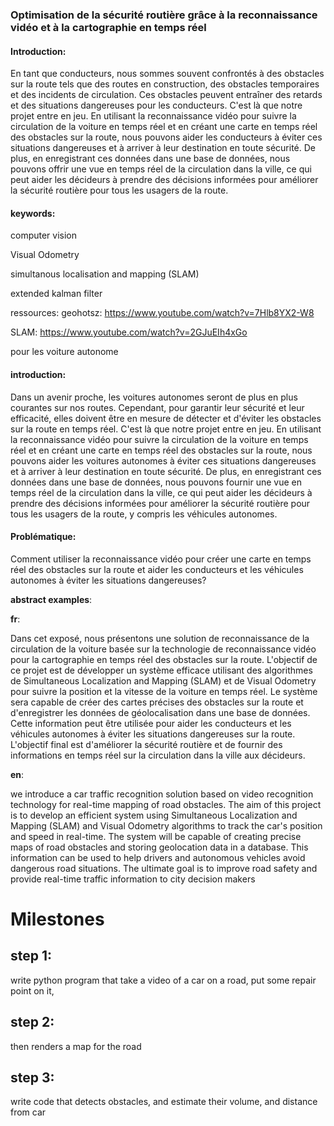 ### Optimisation de la sécurité routière grâce à la reconnaissance vidéo et à la cartographie en temps réel


#### **Introduction**:


En tant que conducteurs, nous sommes souvent confrontés à des obstacles sur la route tels que des routes en construction, des obstacles temporaires et des incidents de circulation. Ces obstacles peuvent entraîner des retards et des situations dangereuses pour les conducteurs. C'est là que notre projet entre en jeu. En utilisant la reconnaissance vidéo pour suivre la circulation de la voiture en temps réel et en créant une carte en temps réel des obstacles sur la route, nous pouvons aider les conducteurs à éviter ces situations dangereuses et à arriver à leur destination en toute sécurité. De plus, en enregistrant ces données dans une base de données, nous pouvons offrir une vue en temps réel de la circulation dans la ville, ce qui peut aider les décideurs à prendre des décisions informées pour améliorer la sécurité routière pour tous les usagers de la route.


#### keywords:

computer vision

Visual Odometry

simultanous localisation and mapping (SLAM)

extended kalman filter

ressources:
geohotsz:   https://www.youtube.com/watch?v=7Hlb8YX2-W8

SLAM:   https://www.youtube.com/watch?v=2GJuEIh4xGo


pour les voiture autonome

#### **introduction**:

Dans un avenir proche, les voitures autonomes seront de plus en plus courantes sur nos routes. Cependant, pour garantir leur sécurité et leur efficacité, elles doivent être en mesure de détecter et d'éviter les obstacles sur la route en temps réel. C'est là que notre projet entre en jeu. En utilisant la reconnaissance vidéo pour suivre la circulation de la voiture en temps réel et en créant une carte en temps réel des obstacles sur la route, nous pouvons aider les voitures autonomes à éviter ces situations dangereuses et à arriver à leur destination en toute sécurité. De plus, en enregistrant ces données dans une base de données, nous pouvons fournir une vue en temps réel de la circulation dans la ville, ce qui peut aider les décideurs à prendre des décisions informées pour améliorer la sécurité routière pour tous les usagers de la route, y compris les véhicules autonomes.

#### **Problématique**:

Comment utiliser la reconnaissance vidéo pour créer une carte en temps réel des obstacles sur la route et aider les conducteurs et les véhicules autonomes à éviter les situations dangereuses?


**abstract examples**:

**fr**:


Dans cet exposé, nous présentons une solution de reconnaissance de la circulation de la voiture basée sur la technologie de reconnaissance vidéo pour la cartographie en temps réel des obstacles sur la route. L'objectif de ce projet est de développer un système efficace utilisant des algorithmes de Simultaneous Localization and Mapping (SLAM) et de Visual Odometry pour suivre la position et la vitesse de la voiture en temps réel. Le système sera capable de créer des cartes précises des obstacles sur la route et d'enregistrer les données de géolocalisation dans une base de données. Cette information peut être utilisée pour aider les conducteurs et les véhicules autonomes à éviter les situations dangereuses sur la route. L'objectif final est d'améliorer la sécurité routière et de fournir des informations en temps réel sur la circulation dans la ville aux décideurs.


**en**:

 we introduce a car traffic recognition solution based on video recognition technology for real-time mapping of road obstacles. The aim of this project is to develop an efficient system using Simultaneous Localization and Mapping (SLAM) and Visual Odometry algorithms to track the car's position and speed in real-time. The system will be capable of creating precise maps of road obstacles and storing geolocation data in a database. This information can be used to help drivers and autonomous vehicles avoid dangerous road situations. The ultimate goal is to improve road safety and provide real-time traffic information to city decision makers


# Milestones

## step 1:

write python program that take a video of a car on a road, put some repair point on it,

## step 2:

 then renders a map for the road

## step 3:

write code that detects obstacles, and estimate their volume, and distance from car